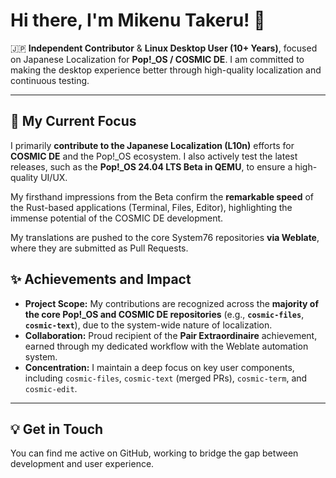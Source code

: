 # Hi there, I'm Mikenu Takeru! 👋

🇯🇵 **Independent Contributor** & **Linux Desktop User (10+ Years)**, focused on Japanese Localization for **Pop!_OS / COSMIC DE**.
I am committed to making the desktop experience better through high-quality localization and continuous testing.

---

## 🚀 My Current Focus

I primarily **contribute to the Japanese Localization (L10n)** efforts for **COSMIC DE** and the Pop!\_OS ecosystem. I also actively test the latest releases, such as the **Pop!_OS 24.04 LTS Beta in QEMU**, to ensure a high-quality UI/UX.

My firsthand impressions from the Beta confirm the **remarkable speed** of the Rust-based applications (Terminal, Files, Editor), highlighting the immense potential of the COSMIC DE development.

My translations are pushed to the core System76 repositories **via Weblate**, where they are submitted as Pull Requests.

## ✨ Achievements and Impact

* **Project Scope:** My contributions are recognized across the **majority of the core Pop!_OS and COSMIC DE repositories** (e.g., **`cosmic-files`**, **`cosmic-text`**), due to the system-wide nature of localization.
* **Collaboration:** Proud recipient of the **Pair Extraordinaire** achievement, earned through my dedicated workflow with the Weblate automation system.
* **Concentration:** I maintain a deep focus on key user components, including `cosmic-files`, `cosmic-text` (merged PRs), `cosmic-term`, and `cosmic-edit`.

---

## 💡 Get in Touch

You can find me active on GitHub, working to bridge the gap between development and user experience.
